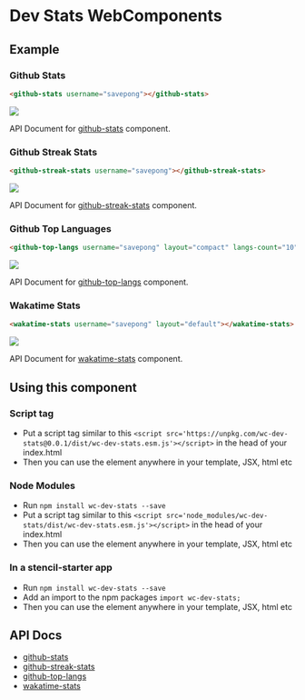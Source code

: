 # Dev Stats WebComponents

## Example

### Github Stats

```html
<github-stats username="savepong"></github-stats>
```

![](https://github-readme-stats.vercel.app/api?username=savepong&show_icons=true&count_private=true&theme=&hide_border=&bg_color=&text_color=)

API Document for [github-stats](src/components/github-stats/readme.md) component.

### Github Streak Stats

```html
<github-streak-stats username="savepong"></github-streak-stats>
```

![](https://github-readme-streak-stats.herokuapp.com/?user=savepong&theme=&hide_border=&background=&dates=)

API Document for [github-streak-stats](src/components/github-streak-stats/readme.md) component.

### Github Top Languages

```html
<github-top-langs username="savepong" layout="compact" langs-count="10"></github-top-langs>
```

![](https://github-readme-stats.vercel.app/api/top-langs/?username=savepong&layout=compact&langs_count=10&theme=&hide_border=&bg_color=&text_color=)

API Document for [github-top-langs](src/components/github-top-langs/readme.md) component.

### Wakatime Stats

```html
<wakatime-stats username="savepong" layout="default"></wakatime-stats>
```

![](https://github-readme-stats.vercel.app/api/wakatime?username=@savepong&layout=default&theme=&hide_border=&bg_color=&text_color=)

API Document for [wakatime-stats](src/components/wakatime-stats/readme.md) component.

## Using this component

### Script tag

- Put a script tag similar to this `<script src='https://unpkg.com/wc-dev-stats@0.0.1/dist/wc-dev-stats.esm.js'></script>` in the head of your index.html
- Then you can use the element anywhere in your template, JSX, html etc

### Node Modules

- Run `npm install wc-dev-stats --save`
- Put a script tag similar to this `<script src='node_modules/wc-dev-stats/dist/wc-dev-stats.esm.js'></script>` in the head of your index.html
- Then you can use the element anywhere in your template, JSX, html etc

### In a stencil-starter app

- Run `npm install wc-dev-stats --save`
- Add an import to the npm packages `import wc-dev-stats;`
- Then you can use the element anywhere in your template, JSX, html etc

## API Docs

- [github-stats](src/components/github-stats/readme.md)
- [github-streak-stats](src/components/github-streak-stats/readme.md)
- [github-top-langs](src/components/github-top-langs/readme.md)
- [wakatime-stats](src/components/wakatime-stats/readme.md)
